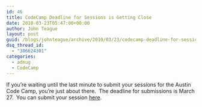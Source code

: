```yaml
---
id: 46
title: CodeCamp Deadline for Sessions is Getting Close
date: 2010-03-23T05:47:00+00:00
author: John Teague
layout: post
guid: /blogs/johnteague/archive/2010/03/23/codecamp-deadline-for-sessions-is-getting-close.aspx
dsq_thread_id:
  - "306624301"
categories:
  - adnug
  - CodeCamp
---
```

If you&#8217;re waiting until the last minute to submit your sessions for the Austin Code Camp, you&#8217;re just about there.&nbsp; The deadline for submissions is March 27.&nbsp; You can submit your session [here](/controlpanel/blogs/posteditor.aspx/codecamp.adnug.org "CodeCamp Website").